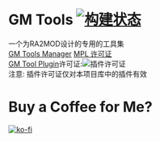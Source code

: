 # GM Tools [![构建状态](https://dev.azure.com/frg2089/GMan%20Tools/_apis/build/status/frg2089.GM-Tools?branchName=master)](https://dev.azure.com/frg2089/GMan%20Tools/_build/latest?definitionId=3&branchName=master)
一个为RA2MOD设计的专用的工具集  
[GM Tools Manager](https://github.com/frg2089/GM-Tools/)  [MPL 许可证](LICENSE)  
[GM Tool Plugin](https://github.com/frg2089/Crape-Studio-Plugin/)许可证:![插件许可证](https://www.gnu.org/graphics/lgplv3-88x31.png)  
注意: 插件许可证仅对本项目库中的插件有效  

# Buy a Coffee for Me?
[![ko-fi](https://www.ko-fi.com/img/githubbutton_sm.svg)](https://ko-fi.com/L3L219IYY)
